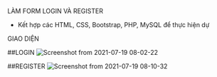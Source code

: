 LÀM FORM LOGIN VÀ REGISTER 
  - Kết hợp các HTML, CSS, Bootstrap, PHP, MySQL để thực hiện dự  
  
  
GIAO DIỆN

 ##LOGIN 
 ![Screenshot from 2021-07-19 08-02-22](https://user-images.githubusercontent.com/80727161/126088790-befe0364-b8d5-4317-84c6-434e30f381a4.png)

 ##REGISTER
 ![Screenshot from 2021-07-19 08-10-32](https://user-images.githubusercontent.com/80727161/126088900-bf71a5df-bfa1-48aa-aaf4-a1e4239f2b1b.png)


